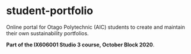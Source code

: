 # student-portfolio
Online portal for Otago Polytechnic (AIC) students to create and maintain their own sustainability portfolios. 

**Part of the IX606001 Studio 3 course, October Block 2020**.
